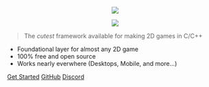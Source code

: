 <p align="center"><img src=/cute_framework/assets/CF_Text_Hifi.png></p>
<p align="center"><img src=/cute_framework/assets/CF_Logo_Hifi.png></p>

> The _cutest_ framework available for making 2D games in C/C++

- Foundational layer for almost any 2D game
- 100% free and open source
- Works nearly everwhere (Desktops, Mobile, and more...)

[Get Started](getting_started)
[GitHub](https://github.com/RandyGaul/cute_framework/)
[Discord](https://discord.gg/ajWHTHz9)
